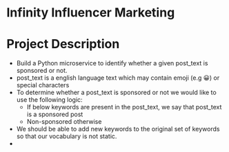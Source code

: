 # Infinity Influencer Marketing

# Project Description


* Build a Python microservice to identify whether a given post_text is sponsored or not.
* post_text is a english language text which may contain emoji (e.g 😀) or special
  characters
* To determine whether a post_text is sponsored or not we would like to use the following
  logic:
  * If below keywords are present in the post_text, we say that post_text is a
    sponsored post
  * Non-sponsored otherwise
* We should be able to add new keywords to the original set of keywords so that our vocabulary is not static.
* 

